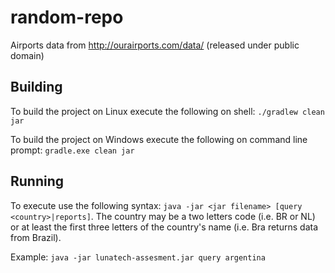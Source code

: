 # random-repo

Airports data from http://ourairports.com/data/ (released under public domain)

## Building

To build the project on Linux execute the following on shell: ```./gradlew clean jar```

To build the project on Windows execute the following on command line prompt: ```gradle.exe clean jar```

## Running

To execute use the following syntax: ```java -jar <jar filename> [query <country>|reports]```. The country may be a two letters code (i.e. BR or NL) or at least the first three letters of the country's name (i.e. Bra returns data from Brazil).

Example: ```java -jar lunatech-assesment.jar query argentina```
